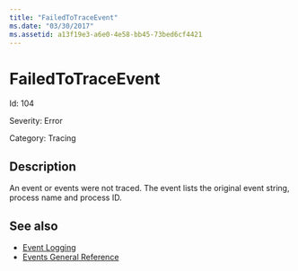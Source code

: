 ```yaml
---
title: "FailedToTraceEvent"
ms.date: "03/30/2017"
ms.assetid: a13f19e3-a6e0-4e58-bb45-73bed6cf4421
---
```

# FailedToTraceEvent
Id: 104  
  
 Severity: Error  
  
 Category: Tracing  
  
## Description  
 An event or events were not traced. The event lists the original event string, process name and process ID.  
  
## See also

- [Event Logging](../../../../../docs/framework/wcf/diagnostics/event-logging/index.md)
- [Events General Reference](../../../../../docs/framework/wcf/diagnostics/event-logging/events-general-reference.md)
